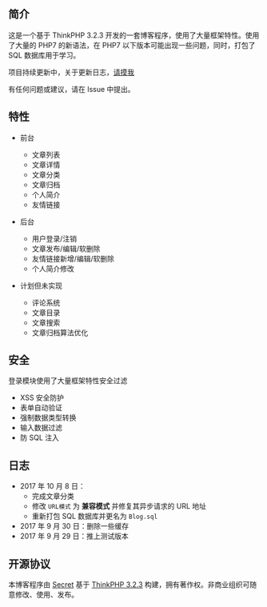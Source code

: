 ## 简介

这是一个基于 ThinkPHP 3.2.3 开发的一套博客程序，使用了大量框架特性。使用了大量的 PHP7 的新语法，在 PHP7 以下版本可能出现一些问题，同时，打包了 SQL 数据库用于学习。

项目持续更新中，关于更新日志，[请摸我](#日志)

有任何问题或建议，请在 Issue 中提出。

## 特性

* 前台
  * 文章列表
  * 文章详情
  * 文章分类
  * 文章归档
  * 个人简介
  * 友情链接
* 后台
  * 用户登录/注销
  * 文章发布/编辑/软删除
  * 友情链接新增/编辑/软删除
  * 个人简介修改

* 计划但未实现
  - 评论系统
  - 文章目录
  - 文章搜索
  - 文章归档算法优化

## 安全

登录模块使用了大量框架特性安全过滤

* XSS 安全防护
* 表单自动验证
* 强制数据类型转换
* 输入数据过滤
* 防 SQL 注入

## 日志

* 2017 年 10 月 8 日：
  * 完成文章分类
  * 修改 ``URL模式`` 为 **兼容模式** 并修复其异步请求的 URL 地址
  * 重新打包 SQL 数据库并更名为 ``Blog.sql``
* 2017 年 9 月 30 日：删除一些缓存
* 2017 年 9 月 29 日：推上测试版本

## 开源协议

本博客程序由 [Secret](https://blog.isecret.vip) 基于 [ThinkPHP 3.2.3](http://thinkphp.cn) 构建，拥有著作权。非商业组织可随意修改、使用、发布。